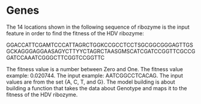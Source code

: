 # Genes
The 14 locations shown in the following sequence of ribozyme is the input feature in order to find the fitness of the HDV ribozyme:

GGACCATTCGAMTCCCATTAGRCTGGKCCGCCTCCTSGCGGCGGGAGTTGSGCKAGGGAGGAASAGYCTTYYCTAGRCTAASGMSCATCGATCCGGTTCGCCGGATCCAAATCGGGCTTCGGTCCGGTTC 

The fitness value is a number between Zero and One. The fitness value example: 0.020744. The input example: AATCGGCCTCACAG. The input values are from the set {A, C, T, and G}. The model building is about building a function that takes the data about Genotype and maps it to the fitness of the HDV ribozyme. 
